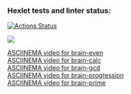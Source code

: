 ### Hexlet tests and linter status:
[![Actions Status](https://github.com/wail-hexlet/frontend-project-44/workflows/hexlet-check/badge.svg)](https://github.com/wail-hexlet/frontend-project-44/actions)

<a href="https://codeclimate.com/github/wail-hexlet/frontend-project-44/maintainability"><img src="https://api.codeclimate.com/v1/badges/365e979fcf305b5d86e8/maintainability" /></a>

<a href="https://asciinema.org/a/OF5NaUs8fUmdCXi5tWfHxXunr">ASCIINEMA video for brain-even</a> 
<br/>
<a href="https://asciinema.org/a/vAq41CG8eWV6DG8nxhAUHhkYH">ASCIINEMA video for brain-calc</a>
<br/>
<a href="https://asciinema.org/a/vEQrRnV12gxVrEmi36H45PdCC">ASCIINEMA video for brain-gcd</a>
<br/>
<a href="https://asciinema.org/a/M3jLn5TiO6OW7A3Vlz7IAzSVg">ASCIINEMA video for brain-progression</a>
<br/>
<a href="https://asciinema.org/a/1G4bjGDjtJObsHq566iUXZSrE">ASCIINEMA video for brain-prime</a>




